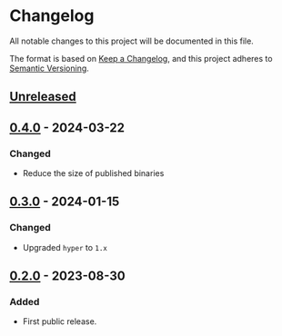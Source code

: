 # Changelog

All notable changes to this project will be documented in this file.

The format is based on [Keep a Changelog](https://keepachangelog.com/en/1.1.0/),
and this project adheres to [Semantic Versioning](https://semver.org/spec/v2.0.0.html).

## [Unreleased]

## [0.4.0] - 2024-03-22

### Changed

- Reduce the size of published binaries

## [0.3.0] - 2024-01-15

### Changed

- Upgraded `hyper` to `1.x`

## [0.2.0] - 2023-08-30

### Added

- First public release.

[unreleased]: https://github.com/ocpddev/fsf/compare/v0.4.0...HEAD

[0.4.0]: https://github.com/ocpddev/fsf/compare/v0.3.0...v0.4.0

[0.3.0]: https://github.com/ocpddev/fsf/compare/v0.2.0...v0.3.0

[0.2.0]: https://github.com/ocpddev/fsf/releases/tag/v0.2.0
